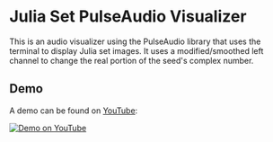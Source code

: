 # Julia Set PulseAudio Visualizer

This is an audio visualizer using the PulseAudio library that uses the terminal to display Julia set images. It uses a modified/smoothed left channel to change the real portion of the seed's complex number. 

## Demo

A demo can be found on [YouTube](https://youtu.be/mxvAzYAGSWI):


[![Demo on YouTube](https://img.youtube.com/vi/mxvAzYAGSWI/0.jpg)](https://youtu.be/mxvAzYAGSWI)
